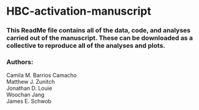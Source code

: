 # HBC-activation-manuscript

### This ReadMe file contains all of the data, code, and analyses carried out of the manuscript. These can be downloaded as a collective to reproduce all of the analyses and plots. 




























### Authors:

Camila M. Barrios Camacho <br>
Matthew J. Zunitch<br>
Jonathan D. Louie<br>
Woochan Jang<br>
James E. Schwob

